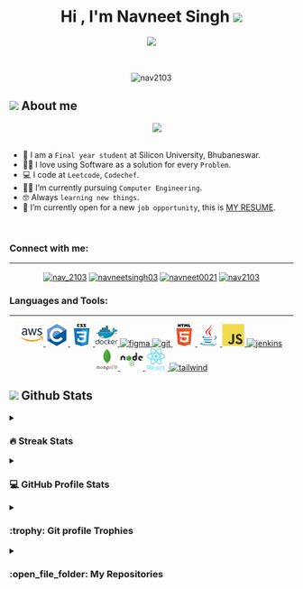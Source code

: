 <h1 align="center">Hi , I'm Navneet Singh <img src="https://media.giphy.com/media/hvRJCLFzcasrR4ia7z/giphy.gif" width="35"></h1>
<p align="center">
  <a href=""><img src="https://readme-typing-svg.herokuapp.com/?font=Time+New+Roman&color=%23C8BE25&size=25&center=true&vCenter=true&width=600&height=100&lines=Computer+Science+Student;Always+learning+new+things;Web+Developer"></a>
</p>


<br>

<p align="center"> 
	<img src="https://komarev.com/ghpvc/?username=nav2103&label=Profile%20views&color=0047AB&style=plastic?" alt="nav2103" height=30px, width=160px/>
</p>

	
## <picture><img src = "https://github.com/7oSkaaa/7oSkaaa/blob/main/Images/about_me.gif?raw=true" width = 50px></picture> About me

<picture> <img align="right" src="https://github.com/7oSkaaa/7oSkaaa/blob/main/Images/Right_Side.gif?raw=true" width = 250px></picture>

<br><br>

- :school: I am a `Final year student` at Silicon University, Bhubaneswar.
- :technologist: I love using Software as a solution for every `Problem`.
- :computer: I code at `Leetcode`, `Codechef`.
- :student: I’m currently pursuing `Computer Engineering`.
- :nerd_face: Always `learning new things`.
- :thinking: I’m currently open for a new `job opportunity`, this is [MY RESUME](https://drive.google.com/file/d/1BVOFtQ3rZ32tHfMu0KTisQ7SJPQ64Ou-/view?usp=sharing).
<br>


<h3 align="left">Connect with me:</h3>

---
<p align="center">
<a href="https://twitter.com/nav_2103" target="blank"><img align="center" src="https://raw.githubusercontent.com/rahuldkjain/github-profile-readme-generator/master/src/images/icons/Social/twitter.svg" alt="nav_2103" height="30" width="40" /></a>
<a href="https://linkedin.com/in/navneetsingh03" target="blank"><img align="center" src="https://raw.githubusercontent.com/rahuldkjain/github-profile-readme-generator/master/src/images/icons/Social/linked-in-alt.svg" alt="navneetsingh03" height="30" width="40" /></a>
<a href="https://instagram.com/navneet0021" target="blank"><img align="center" src="https://raw.githubusercontent.com/rahuldkjain/github-profile-readme-generator/master/src/images/icons/Social/instagram.svg" alt="navneet0021" height="30" width="40" /></a>
<a href="https://www.leetcode.com/nav2103" target="blank"><img align="center" src="https://raw.githubusercontent.com/rahuldkjain/github-profile-readme-generator/master/src/images/icons/Social/leet-code.svg" alt="nav2103" height="30" width="40" /></a>
</p>

<h3 align="left">Languages and Tools:</h3>

---
<p align="center"> 
<a href="https://aws.amazon.com" target="_blank" rel="noreferrer"> <img src="https://raw.githubusercontent.com/devicons/devicon/master/icons/amazonwebservices/amazonwebservices-original-wordmark.svg" alt="aws" width="40" height="40"/> </a> 
<a href="https://www.cprogramming.com/" target="_blank" rel="noreferrer"> <img src="https://raw.githubusercontent.com/devicons/devicon/master/icons/c/c-original.svg" alt="c" width="40" height="40"/> </a> 
<a href="https://www.w3schools.com/css/" target="_blank" rel="noreferrer"> <img src="https://raw.githubusercontent.com/devicons/devicon/master/icons/css3/css3-original-wordmark.svg" alt="css3" width="40" height="40"/> </a> 
<a href="https://www.docker.com/" target="_blank" rel="noreferrer"> <img src="https://raw.githubusercontent.com/devicons/devicon/master/icons/docker/docker-original-wordmark.svg" alt="docker" width="40" height="40"/> </a> 
<a href="https://www.figma.com/" target="_blank" rel="noreferrer"> <img src="https://www.vectorlogo.zone/logos/figma/figma-icon.svg" alt="figma" width="40" height="40"/> </a> 
<a href="https://git-scm.com/" target="_blank" rel="noreferrer"> <img src="https://www.vectorlogo.zone/logos/git-scm/git-scm-icon.svg" alt="git" width="40" height="40"/> </a> <a href="https://www.w3.org/html/" target="_blank" rel="noreferrer"> <img src="https://raw.githubusercontent.com/devicons/devicon/master/icons/html5/html5-original-wordmark.svg" alt="html5" width="40" height="40"/> </a> 
<a href="https://www.java.com" target="_blank" rel="noreferrer"> <img src="https://raw.githubusercontent.com/devicons/devicon/master/icons/java/java-original.svg" alt="java" width="40" height="40"/> </a> 
<a href="https://developer.mozilla.org/en-US/docs/Web/JavaScript" target="_blank" rel="noreferrer"> <img src="https://raw.githubusercontent.com/devicons/devicon/master/icons/javascript/javascript-original.svg" alt="javascript" width="40" height="40"/> </a> 
<a href="https://www.jenkins.io" target="_blank" rel="noreferrer"> <img src="https://www.vectorlogo.zone/logos/jenkins/jenkins-icon.svg" alt="jenkins" width="40" height="40"/> </a> 
<a href="https://www.mongodb.com/" target="_blank" rel="noreferrer"> <img src="https://raw.githubusercontent.com/devicons/devicon/master/icons/mongodb/mongodb-original-wordmark.svg" alt="mongodb" width="40" height="40"/> </a> 
<a href="https://nodejs.org" target="_blank" rel="noreferrer"> <img src="https://raw.githubusercontent.com/devicons/devicon/master/icons/nodejs/nodejs-original-wordmark.svg" alt="nodejs" width="40" height="40"/> </a> 
<a href="https://reactjs.org/" target="_blank" rel="noreferrer"> <img src="https://raw.githubusercontent.com/devicons/devicon/master/icons/react/react-original-wordmark.svg" alt="react" width="40" height="40"/> </a> 
<a href="https://tailwindcss.com/" target="_blank" rel="noreferrer"> <img src="https://www.vectorlogo.zone/logos/tailwindcss/tailwindcss-icon.svg" alt="tailwind" width="40" height="40"/> </a> 
</p>

## <picture> <img src = "https://github.com/7oSkaaa/7oSkaaa/blob/main/Images/Statistics.gif?raw=true" width = 50px>  </picture> Github Stats


<details><summary><h3> 🔥 Streak Stats</h3></summary>

----	

<p align="center"><img src="https://github-readme-streak-stats.herokuapp.com/?user=nav2103&theme=tokyonight_duo" alt="nav2103" /></p>

</details>
  
<details><summary><h3>💻 GitHub Profile Stats</h3></summary>

----
	
<p align="center">
    <a href="https://github.com/anuraghazra/github-readme-stats">
	    <img alt="Navneet's Github Stats" src="https://github-readme-stats.vercel.app/api?username=nav2103&show_icons=true&count_private=true&locale=en&theme=tokyonight&layout=compact" height="230px"/></a>
	  <img src="https://github-readme-stats.vercel.app/api/top-langs?username=nav2103&langs_count=10&show_icons=true&locale=en&theme=tokyonight" alt="nav2103" height="230px"/>
<br/>

  </p>
</details>

<details><summary> <h3> :trophy: Git profile Trophies </h3></summary>

----
	
<p align="center"> <a href="https://github.com/ryo-ma/github-profile-trophy"><img src="https://github-profile-trophy.vercel.app/?username=nav2103&layout=compact&theme=tokyonight&column=4&margin-w=15&margin-h=15" alt="nav2103" /></a> </p>
	
</details>
	
<details><summary><h3> :open_file_folder: My Repositories </h3></summary>

----
	
<div>
  <p align="center">
	<a href="https://github.com/nav2103/todo-app">
      		<img src="https://github-readme-stats.vercel.app/api/pin/?username=nav2103&repo=todo-app&theme=tokyonight" alt="GitHub Stats" />
    	</a>
	<a href="https://github.com/nav2103/tictactoe-game">
      		<img src="https://github-readme-stats.vercel.app/api/pin/?username=nav2103&repo=tictactoe-game&theme=tokyonight" alt="GitHub Stats" />
    	</a>
	<a href="https://github.com/nav2103/weather-app">
      		<img src="https://github-readme-stats.vercel.app/api/pin/?username=nav2103&repo=weather-app&theme=tokyonight" alt="GitHub Stats" />
    	</a>
	<a href="https://github.com/nav2103/Terraform-EKS-CICD">
      		<img src="https://github-readme-stats.vercel.app/api/pin/?username=nav2103&repo=Terraform-EKS-CICD&theme=tokyonight" alt="GitHub Stats" />
    	</a>
  </p>
</div>
</details>

</br></br>
